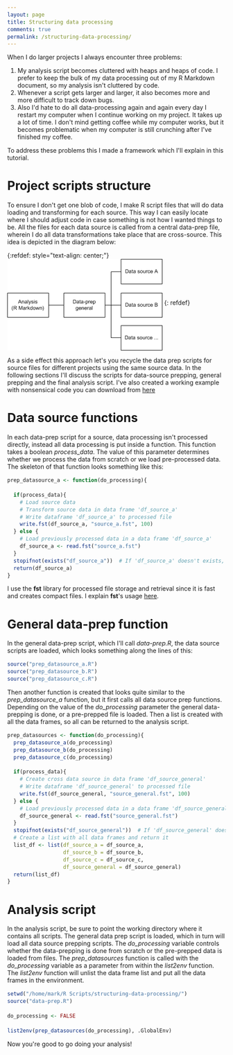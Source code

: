 ```yaml
---
layout: page
title: Structuring data processing
comments: true
permalink: /structuring-data-processing/
---
```


When I do larger projects I always encounter three problems:
1. My analysis script becomes cluttered with heaps and heaps of code. I prefer to keep the bulk of my data processing out of my R Markdown document, so my analysis isn't cluttered by code. 
2. Whenever a script gets larger and larger, it also becomes more and more difficult to track down bugs. 
3. Also I'd hate to do all data-processing again and again every day I restart my computer when I continue working on my project. It takes up a lot of time. I don't mind getting coffee while my computer works, but it becomes problematic when my computer is still crunching after I've finished my coffee. 

To address these problems this I made a framework which I'll explain in this tutorial.

# Project scripts structure

To ensure I don't get one blob of code, I make R script files that will do data loading and transforming for each source. This way I can easily locate where I should adjust code in case something is not how I wanted things to be. 
All the files for each data source is called from a central data-prep file, wherein I do all data transformations take place that are cross-source. This idea is depicted in the diagram below:

{:refdef: style="text-align: center;"}
<img src="/_pages/snippets-and-tips/script-structuring/data-prep.png" alt="Script structure" align="middle"/>
{: refdef}

As a side effect this approach let's you recycle the data prep scripts for source files for different projects using the same source data. In the following sections I'll discuss the scripts for data-source prepping, general prepping and the final analysis script. I've also created a working example with nonsensical code you can download from [here](https://github.com/mark-me/mark-me.github.io/raw/master/_pages/tutorials/structuring-data-processing/structuring-data-processing.zip)

# Data source functions

In each data-prep script for a source, data processing isn't processed directly, instead all data processing is put inside a function. This function takes a boolean _process_data_. The value of this parameter determines whether we process the data from scratch or we load pre-processed data. The skeleton of that function looks something like this:
```r
prep_datasource_a <- function(do_processing){

  if(process_data){
    # Load source data
    # Transform source data in data frame 'df_source_a'
    # Write dataframe 'df_source_a' to processed file
    write.fst(df_source_a, "source_a.fst", 100)
  } else {
    # Load previously processed data in a data frame 'df_source_a'
    df_source_a <- read.fst("source_a.fst")
  }
  stopifnot(exists("df_source_a"))  # If 'df_source_a' doesn't exists, stop the script
  return(df_source_a)
}
```
I use the **fst** library for processed file storage and retrieval since it is fast and creates compact files. I explain **fst**'s usage [here](/importing-exporting/#temporary-files).

# General data-prep function

In the general data-prep script, which I'll call _data-prep.R_, the data source scripts are loaded, which looks something along the lines of this:
```r
source("prep_datasource_a.R")
source("prep_datasource_b.R")
source("prep_datasource_c.R")
```
Then another function is created that looks quite similar to the _prep_datasource_a_ function, but it first calls all data source prep functions. Depending on the value of the _do_processing_ parameter the general data-prepping is done, or a pre-prepped file is loaded. Then a list is created with all the data frames, so all can be returned to the analysis script.
```r
prep_datasources <- function(do_processing){
  prep_datasource_a(do_processing)
  prep_datasource_b(do_processing)
  prep_datasource_c(do_processing)

  if(process_data){
    # Create cross data source in data frame 'df_source_general'
    # Write dataframe 'df_source_general' to processed file
    write.fst(df_source_general, "source_general.fst", 100)
  } else {
    # Load previously processed data in a data frame 'df_source_general'
    df_source_general <- read.fst("source_general.fst")
  }
  stopifnot(exists("df_source_general"))  # If 'df_source_general' doesn't exists, stop the script
  # Create a list with all data frames and return it
  list_df <- list(df_source_a = df_source_a, 
                  df_source_b = df_source_b, 
                  df_source_c = df_source_c, 
                  df_source_general = df_source_general)
  return(list_df)
}
```

# Analysis script

In the analysis script, be sure to point the working directory where it contains all scripts. The general data prep script is loaded, which in turn will load all data source prepping scripts. The _do_processing_ variable controls whether the data-prepping is done from scratch or the pre-prepped data is loaded from files. The _prep_datasources_ function is called with the _do_processing_ variable as a parameter from within the _list2env_ function. The _list2env_ function will unlist the data frame list and put all the data frames in the environment. 
```r
setwd("/home/mark/R Scripts/structuring-data-processing/")
source("data-prep.R")

do_processing <- FALSE

list2env(prep_datasources(do_processing), .GlobalEnv)
```
Now you're good to go doing your analysis!
